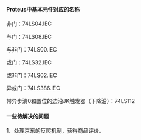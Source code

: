 #### Proteus中基本元件对应的名称



非门：74LS04.IEC

与门：74LS08.IEC

与非门：74LS00.IEC

或门：74LS32.IEC

或非门：74LS02.IEC

异或门：74LS386.IEC

带异步清0和置位的边沿JK触发器（下降沿）：74LS112

#### 一些待解决的问题

1、处理京东的反爬机制，获得商品评价。

